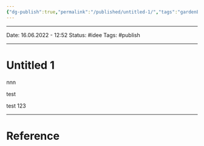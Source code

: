 ```yaml
---
{"dg-publish":true,"permalink":"/published/untitled-1/","tags":"gardenEntry","dgHomeLink":true,"dgPassFrontmatter":false}
---
```



--- 
Date: 16.06.2022 - 12:52
Status: #idee 
Tags: #publish

---
# Untitled 1

nnn 

test

test 123

---
# Reference
